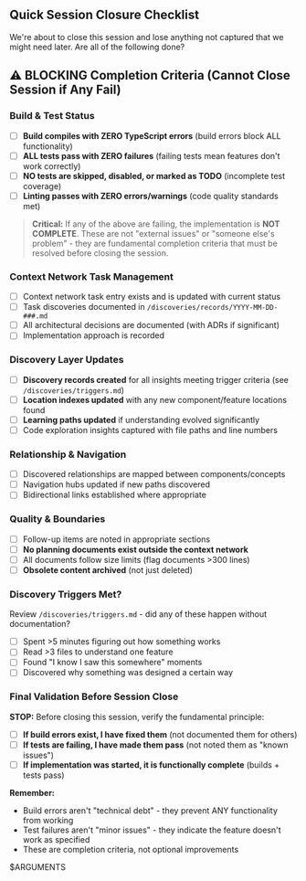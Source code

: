 ## Quick Session Closure Checklist

We're about to close this session and lose anything not captured that we might need later. Are all of the following done?

## ⚠️ BLOCKING Completion Criteria (Cannot Close Session if Any Fail)

### Build & Test Status
- [ ] **Build compiles with ZERO TypeScript errors** (build errors block ALL functionality)
- [ ] **ALL tests pass with ZERO failures** (failing tests mean features don't work correctly)
- [ ] **NO tests are skipped, disabled, or marked as TODO** (incomplete test coverage)
- [ ] **Linting passes with ZERO errors/warnings** (code quality standards met)

> **Critical:** If any of the above are failing, the implementation is **NOT COMPLETE**. These are not "external issues" or "someone else's problem" - they are fundamental completion criteria that must be resolved before closing the session.

### Context Network Task Management
- [ ] Context network task entry exists and is updated with current status
- [ ] Task discoveries documented in `/discoveries/records/YYYY-MM-DD-###.md`
- [ ] All architectural decisions are documented (with ADRs if significant)
- [ ] Implementation approach is recorded

### Discovery Layer Updates
- [ ] **Discovery records created** for all insights meeting trigger criteria (see `/discoveries/triggers.md`)
- [ ] **Location indexes updated** with any new component/feature locations found
- [ ] **Learning paths updated** if understanding evolved significantly
- [ ] Code exploration insights captured with file paths and line numbers

### Relationship & Navigation
- [ ] Discovered relationships are mapped between components/concepts
- [ ] Navigation hubs updated if new paths discovered
- [ ] Bidirectional links established where appropriate

### Quality & Boundaries  
- [ ] Follow-up items are noted in appropriate sections
- [ ] **No planning documents exist outside the context network**
- [ ] All documents follow size limits (flag documents >300 lines)
- [ ] **Obsolete content archived** (not just deleted)

### Discovery Triggers Met?
Review `/discoveries/triggers.md` - did any of these happen without documentation?
- [ ] Spent >5 minutes figuring out how something works
- [ ] Read >3 files to understand one feature
- [ ] Found "I know I saw this somewhere" moments
- [ ] Discovered why something was designed a certain way

### Final Validation Before Session Close

**STOP:** Before closing this session, verify the fundamental principle:

- [ ] **If build errors exist, I have fixed them** (not documented them for others)
- [ ] **If tests are failing, I have made them pass** (not noted them as "known issues")
- [ ] **If implementation was started, it is functionally complete** (builds + tests pass)

**Remember:**
- Build errors aren't "technical debt" - they prevent ANY functionality from working
- Test failures aren't "minor issues" - they indicate the feature doesn't work as specified
- These are completion criteria, not optional improvements

$ARGUMENTS